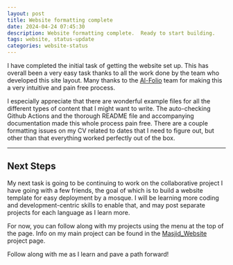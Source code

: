 ```yaml
---
layout: post
title: Website formatting complete
date: 2024-04-24 07:45:30
description: Website formatting complete.  Ready to start building.
tags: website, status-update
categories: website-status
---
```


I have completed the initial task of getting the website set up. This has overall been a very easy task thanks to all the work done by the team who developed this site layout. Many thanks to the [Al-Folio](https://github.com/alshedivat/al-folio) team for making this a very intuitive and pain free process.

I especially appreciate that there are wonderful example files for all the different types of content that I might want to write. The auto-checking Github Actions and the thorough README file and accompanying documentation made this whole process pain free. There are a couple formatting issues on my CV related to dates that I need to figure out, but other than that everything worked perfectly out of the box.

<hr>

## Next Steps

My next task is going to be continuing to work on the collaborative project I have going with a few friends, the goal of which is to build a website template for easy deployment by a mosque. I will be learning more coding and development-centric skills to enable that, and may post separate projects for each language as I learn more.

For now, you can follow along with my projects using the menu at the top of the page. Info on my main project can be found in the <a href="/projects/Masjid_Website">Masjid_Website </a> project page.

Follow along with me as I learn and pave a path forward!
